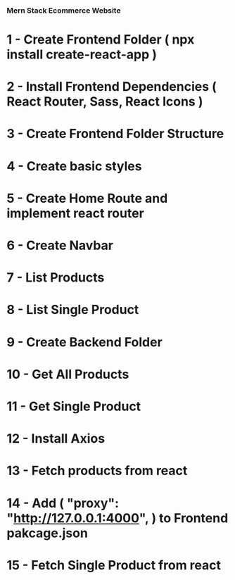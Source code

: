 ### Mern Stack Ecommerce Website ###

# 1 - Create Frontend Folder ( npx install create-react-app )
# 2 - Install Frontend Dependencies ( React Router, Sass, React Icons )
# 3 - Create Frontend Folder Structure
# 4 - Create basic styles
# 5 - Create Home Route and implement react router 
# 6 - Create Navbar
# 7 - List Products 
# 8 - List Single Product 
# 9 - Create Backend Folder 
# 10 - Get All Products
# 11 - Get Single Product
# 12 - Install Axios
# 13 - Fetch products from react
# 14 - Add ( "proxy": "http://127.0.0.1:4000", ) to Frontend pakcage.json
# 15 - Fetch Single Product from react
